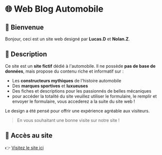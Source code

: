 # 🌐 Web Blog Automobile

## 👋 Bienvenue

Bonjour, ceci est un site web designé par **Lucas.D** et **Nolan.Z**.

## 📝 Description

Ce site est un **site fictif** dédié à l'automobile. Il ne possède **pas de base de données**, mais propose du contenu riche et informatif sur :

- Les **constructeurs mythiques** de l'histoire automobile
- Des **marques sportives** et **luxueuses**
- Des fiches et descriptions pour les passionnés de belles mécaniques
- pour accéder la totalité du site veuillez utiliser le formulaire, le remplir et envoyer le formulaire, vous accederez a la suite du site web !

Le design a été pensé pour offrir une expérience agréable aux visiteurs.

> En vous souhaitant une bonne visite sur notre site !

## 🔗 Accès au site

👉 [Visitez le site ici](https://web-blog-automobile.gt.tc/?i=1)



